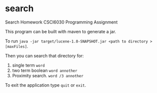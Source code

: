 # search
Search Homework CSCI6030 Programming Assignment

This program can be built with maven to generate a jar.  

To run `java -jar target/lucene-1.0-SNAPSHOT.jar <path to directory > [maxFiles]`.

Then you can search that directory for:  
1. single term `word`
1. two term boolean `word annother`
1. Proximity search. `word /3 annother`

To exit the application type `quit` or `exit`.
